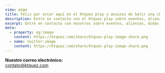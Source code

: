 ```yaml
---
view: page
title: Feliz por estar aquí en el Ktquez play y ansioso de batir una charla
description: Entre en contacto con el Ktquez play sobre eventos, alianzas, dudas del blog y cursos, contacto con nuestro equipo, entre otros.
excerpt: Entre en contacto con nosotros sobre eventos, alianzas, dudas del blog y cursos, contacto con nuestro equipo, entre otros.
meta:
  - property: og:image
    content: https://ktquez.com/share/ktquez-play-image-share.png
  - name: twitter:image
    content: https://ktquez.com/share/ktquez-play-image-share.png
---
```


<div class="typeform typeform--fix">
  <lazy-load tag="iframe" :data="{ src: 'https://alanalbuquerque.typeform.com/to/lIiGXm', height: 1000 }" />
</div>

<div class="email-link">
  <strong>Nuestro correo electrónico:</strong>
  <br />
  <a href="mailto:contato@ktquez.com" title="email contato@ktquez.com">
    contato@ktquez.com
  </a>
</div>